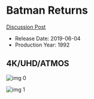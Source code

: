 # Batman Returns

[Discussion Post](https://www.avsforum.com/threads/bass-eq-for-filtered-movies.2995212/post-58150282)

* Release Date: 2019-06-04
* Production Year: 1992

## 4K/UHD/ATMOS

![img 0](https://i.imgur.com/6ydBrx8.jpg)

![img 1](https://i.imgur.com/RTVZq4V.jpg)

